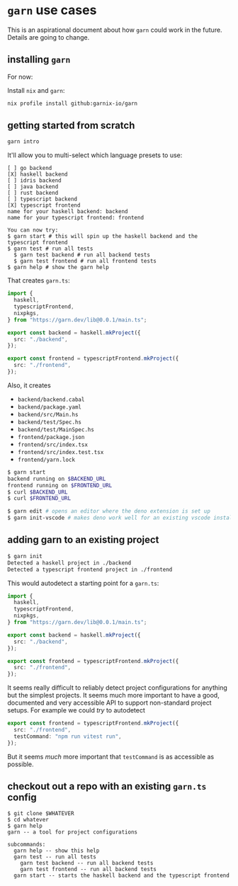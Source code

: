 # `garn` use cases

This is an aspirational document about how `garn` could work in the future. Details are going to change.

## installing `garn`

For now:

Install `nix` and `garn`:

```sh
nix profile install github:garnix-io/garn
```

## getting started from scratch

```sh
garn intro
```

It'll allow you to multi-select which language presets to use:

```
[ ] go backend
[X] haskell backend
[ ] idris backend
[ ] java backend
[ ] rust backend
[ ] typescript backend
[X] typescript frontend
name for your haskell backend: backend
name for your typescript frontend: frontend

You can now try:
$ garn start # this will spin up the haskell backend and the typescript frontend
$ garn test # run all tests
  $ garn test backend # run all backend tests
  $ garn test frontend # run all frontend tests
$ garn help # show the garn help
```

That creates `garn.ts`:

```ts
import {
  haskell,
  typescriptFrontend,
  nixpkgs,
} from "https://garn.dev/lib@0.0.1/main.ts";

export const backend = haskell.mkProject({
  src: "./backend",
});

export const frontend = typescriptFrontend.mkProject({
  src: "./frontend",
});
```

Also, it creates

- `backend/backend.cabal`
- `backend/package.yaml`
- `backend/src/Main.hs`
- `backend/test/Spec.hs`
- `backend/test/MainSpec.hs`
- `frontend/package.json`
- `frontend/src/index.tsx`
- `frontend/src/index.test.tsx`
- `frontend/yarn.lock`

```sh
$ garn start
backend running on $BACKEND_URL
frontend running on $FRONTEND_URL
$ curl $BACKEND_URL
$ curl $FRONTEND_URL
```

```sh
$ garn edit # opens an editor where the deno extension is set up
$ garn init-vscode # makes deno work well for an existing vscode installation
```

## adding garn to an existing project

```sh
$ garn init
Detected a haskell project in ./backend
Detected a typescript frontend project in ./frontend
```

This would autodetect a starting point for a `garn.ts`:

```ts
import {
  haskell,
  typescriptFrontend,
  nixpkgs,
} from "https://garn.dev/lib@0.0.1/main.ts";

export const backend = haskell.mkProject({
  src: "./backend",
});

export const frontend = typescriptFrontend.mkProject({
  src: "./frontend",
});
```

It seems really difficult to reliably detect project configurations for anything but the simplest projects.
It seems much more important to have a good, documented and very accessible API to support non-standard project setups.
For example we could _try_ to autodetect

```ts
export const frontend = typescriptFrontend.mkProject({
  src: "./frontend",
  testCommand: "npm run vitest run",
});
```

But it seems _much_ more important that `testCommand` is as accessible as possible.

## checkout out a repo with an existing `garn.ts` config

```
$ git clone $WHATEVER
$ cd whatever
$ garn help
garn -- a tool for project configurations

subcommands:
  garn help -- show this help
  garn test -- run all tests
    garn test backend -- run all backend tests
    garn test frontend -- run all backend tests
  garn start -- starts the haskell backend and the typescript frontend
```
